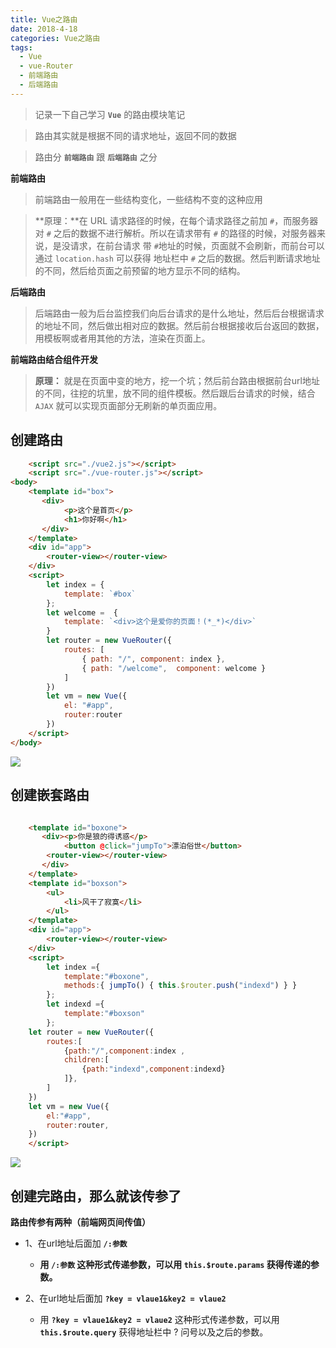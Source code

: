 ```yaml
---
title: Vue之路由
date: 2018-4-18
categories: Vue之路由
tags: 
  - Vue
  - vue-Router
  - 前端路由
  - 后端路由
---
```


> 记录一下自己学习 **`Vue`** 的路由模块笔记

<!-- more -->

> 路由其实就是根据不同的请求地址，返回不同的数据

> 路由分 **`前端路由`** 跟 **`后端路由`** 之分 

**前端路由**
> 前端路由一般用在一些结构变化，一些结构不变的这种应用

> **原理：**在 URL 请求路径的时候，在每个请求路径之前加 `#`，而服务器对 `#` 之后的数据不进行解析。所以在请求带有 `#` 的路径的时候，对服务器来说，是没请求，在前台请求 带 `#`地址的时候，页面就不会刷新，而前台可以通过 `location.hash` 可以获得 地址栏中 `#` 之后的数据。然后判断请求地址的不同，然后给页面之前预留的地方显示不同的结构。

**后端路由**
> 后端路由一般为后台监控我们向后台请求的是什么地址，然后后台根据请求的地址不同，然后做出相对应的数据。然后前台根据接收后台返回的数据，用模板啊或者用其他的方法，渲染在页面上。


**前端路由结合组件开发**

> **原理：** 就是在页面中变的地方，挖一个坑；然后前台路由根据前台url地址的不同，往挖的坑里，放不同的组件模板。然后跟后台请求的时候，结合 `AJAX` 就可以实现页面部分无刷新的单页面应用。


## 创建路由

```html
    <script src="./vue2.js"></script>
    <script src="./vue-router.js"></script>
<body>
    <template id="box">
       <div>
            <p>这个是首页</p>
            <h1>你好啊</h1>
       </div>
    </template>
    <div id="app">
        <router-view></router-view>
    </div>
    <script>
        let index = {
            template: `#box`
        };
        let welcome =  {
            template: `<div>这个是爱你的页面！(*_*)</div>`
        }
        let router = new VueRouter({
            routes: [
                { path: "/", component: index },
                { path: "/welcome",  component: welcome }
            ]
        })
        let vm = new Vue({
            el: "#app",
            router:router
        })
    </script>
</body>
```

![](https://i.imgur.com/vnezss3.png)


## 创建嵌套路由

```html

    <template id="boxone">
       <div><p>你是狼的得诱惑</p>
            <button @click="jumpTo">漂泊俗世</button>
        <router-view></router-view>
       </div>
    </template>
    <template id="boxson">
        <ul>
            <li>风干了寂寞</li>
        </ul>
    </template>
    <div id="app">
        <router-view></router-view>
    </div>
    <script>
        let index ={
            template:"#boxone",
            methods:{ jumpTo() { this.$router.push("indexd") } }
        };
        let indexd ={
            template:"#boxson"
        };
    let router = new VueRouter({
        routes:[
            {path:"/",component:index ,
            children:[
                {path:"indexd",component:indexd}
            ]},
        ]
    })
    let vm = new Vue({
        el:"#app",
        router:router,
    })
    </script>
```
![](https://i.imgur.com/jC7MzTN.png)

## 创建完路由，那么就该传参了

**路由传参有两种（前端网页间传值）**
  
- 1、在url地址后面加  **`/:参数`**
  
  -  **用 `/:参数` 这种形式传递参数，可以用 `this.$route.params` 获得传递的参数。**


- 2、在url地址后面加 **`?key = vlaue1&key2 = vlaue2`** 

  - 用 **`?key = vlaue1&key2 = vlaue2`** 这种形式传递参数，可以用 **`this.$route.query`** 获得地址栏中 ? 问号以及之后的参数。